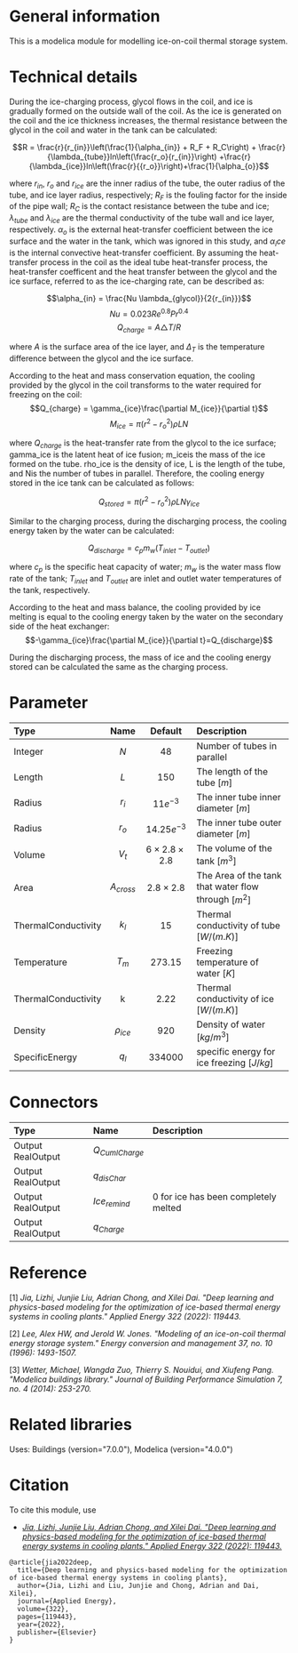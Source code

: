# General information
This is a modelica module for modelling ice-on-coil thermal storage system.

# Technical details

During the ice-charging process, glycol flows in the coil, and ice is gradually formed on the outside wall of the coil. As the ice is generated on the coil and the ice thickness increases, the thermal resistance between the glycol in the coil and water in the tank can be calculated:

$$R = \frac{r}{r_{in}}\left(\frac{1}{\alpha_{in}} + R_F + R_C\right) + \frac{r}{\lambda_{tube}}ln\left(\frac{r_o}{r_{in}}\right) 
+\frac{r}{\lambda_{ice}}ln\left(\frac{r}{{r_o}}\right)+\frac{1}{\alpha_{o}}$$

where $r_{in}$, $r_o$ and $r_{ice}$ are the inner radius of the tube, the outer radius of the tube, and ice layer radius, respectively; $R_F$ is the fouling factor for the inside of the pipe wall;  $R_C$ is the contact resistance between the tube and ice; $\lambda_{tube}$ and $\lambda_{ice}$ are the thermal conductivity of the tube wall and ice layer, respectively. $\alpha_o$ is the external heat-transfer coefficient between the ice surface and the water in the tank, which was ignored in this study, and $\alpha_ice$ is the internal convective heat-transfer coefficient. By assuming the heat-transfer process in the coil as the ideal tube heat-transfer process, the heat-transfer coefficent and the heat transfer between the glycol and the ice surface, referred to as the ice-charging rate, can be described as:

$$\alpha_{in} = \frac{Nu \lambda_{glycol}}{2{r_{in}}}$$
$$Nu=0.023 Re^{0.8} Pr^{0.4}$$
$$Q_{charge}=A\triangle T/R$$

where $A$ is the surface area of the ice layer, and $\Delta_T$ is the temperature difference between the glycol and the ice surface.

According to the heat and mass conservation equation, the cooling provided by the glycol in the coil transforms to the water required for freezing on the coil:
$$Q_{charge} = \gamma_{ice}\frac{\partial M_{ice}}{\partial t}$$
$$M_{ice}=\pi(r^2 - r_o^2)\rho L N$$

where $Q_{charge}$ is the heat-transfer rate from the glycol to the ice surface; gamma_ice is the latent heat of ice fusion;  m_iceis the mass of the ice formed on the tube.  rho_ice is the density of ice, L is the length of the tube, and Nis the number of tubes in parallel. Therefore, the cooling energy stored in the ice tank can be calculated as follows:

$$ Q_{stored} = \pi(r^2 - r_o^2)\rho L N \gamma_{ice}$$

Similar to the charging process, during the discharging process, the cooling energy taken by the water can be calculated:

$$Q_{discharge}= c_p m_w (T_{inlet}-T_{outlet})$$

where $c_p$ is the specific heat capacity of water; $m_w$ is the water mass flow rate of the tank; $T_{inlet}$ and $T_{outlet}$ are inlet and outlet water temperatures of the tank, respectively.

According to the heat and mass balance, the cooling provided by ice melting is equal to the cooling energy taken by the water on the secondary side of the heat exchanger:
$$-\gamma_{ice}\frac{\partial M_{ice}}{\partial t}=Q_{discharge}$$

During the discharging process, the mass of ice and the cooling energy stored can be calculated the same as the charging process.

# Parameter
|Type|Name|Default|Description|
|:---|:---:|:---:|:---|
Integer|$N$|$48$|Number of tubes in parallel
Length|$L$|$150$|The length of the tube $[m]$
Radius|$r_i$|$11e^{-3}$|The inner tube inner diameter $[m]$
Radius|$r_o$|$14.25e^{-3}$|The inner tube outer diameter $[m]$
Volume|$V_t$|$6 \times 2.8 \times 2.8$|The volume of the tank $[m^3]$
Area|$A_{cross}$|$2.8 \times 2.8$|The Area of the tank that water flow through $[m^2]$
ThermalConductivity|$k_l$|$15$|Thermal conductivity of tube $[W/(m.K)]$
Temperature|$T_m$|$273.15$|Freezing temperature of water $[K]$
ThermalConductivity|k|$2.22$|Thermal conductivity of ice $[W/(m.K)]$
Density|$\rho_{ice}$|$920$|Density of water $[kg/m^3]$
SpecificEnergy|$q_l$|$334000$|specific energy for ice freezing $[J/kg]$

# Connectors
|Type|Name|Description|
|:---|:---|:---|
Output RealOutput|$Q_{CumlCharge}$
Output RealOutput|$q_{disChar}$
Output RealOutput|$Ice_{remind}$ | 0 for ice has been completely melted
Output RealOutput|$q_{Charge}$ 
# Reference
[1] *Jia, Lizhi, Junjie Liu, Adrian Chong, and Xilei Dai. "Deep learning and physics-based modeling for the optimization of ice-based thermal energy systems in cooling plants." Applied Energy 322 (2022): 119443.*

[2] *Lee, Alex HW, and Jerold W. Jones. "Modeling of an ice-on-coil thermal energy storage system." Energy conversion and management 37, no. 10 (1996): 1493-1507.*

[3] *Wetter, Michael, Wangda Zuo, Thierry S. Nouidui, and Xiufeng Pang. "Modelica buildings library." Journal of Building Performance Simulation 7, no. 4 (2014): 253-270.*

# Related libraries
Uses: Buildings (version="7.0.0"), Modelica (version="4.0.0")

# Citation
To cite this module, use

* *[Jia, Lizhi, Junjie Liu, Adrian Chong, and Xilei Dai. "Deep learning and physics-based modeling for the optimization of ice-based thermal energy systems in cooling plants." Applied Energy 322 (2022): 119443.](https://www.sciencedirect.com/science/article/abs/pii/S0306261922007711)*

```
@article{jia2022deep,
  title={Deep learning and physics-based modeling for the optimization of ice-based thermal energy systems in cooling plants},
  author={Jia, Lizhi and Liu, Junjie and Chong, Adrian and Dai, Xilei},
  journal={Applied Energy},
  volume={322},
  pages={119443},
  year={2022},
  publisher={Elsevier}
}
```
